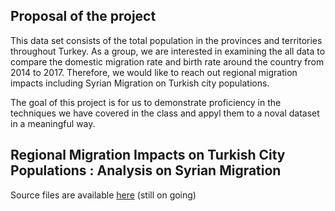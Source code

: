 ## Proposal of the project

This data set consists of the total population in the provinces and territories throughout Turkey. As a group, we are interested in examining the all data to compare the domestic migration rate and birth rate around the country from 2014 to 2017. Therefore, we would like to reach out regional migration impacts including Syrian Migration on Turkish city populations.

The goal of this project is for us to demonstrate proficiency in the techniques we have covered in the class and appyl them to a noval dataset in a meaningful way.





## Regional Migration Impacts on Turkish City Populations : Analysis on Syrian Migration

Source files are available [here](https://github.com/MEF-BDA503/gpj18-r_boys/tree/master/source_files) (still on going)
